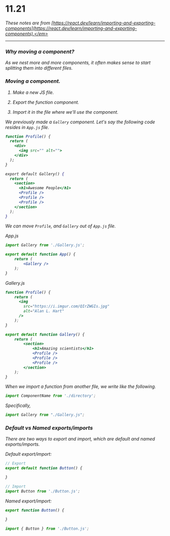 # 11.21

<em>These notes are from [https://react.dev/learn/importing-and-exporting-components](https://react.dev/learn/importing-and-exporting-components).</em>

---

### Why moving a component?

As we nest more and more components, it often makes sense to start splitting them into different files.

### Moving a component.

1. Make a new JS file.

2. Export the function component.

3. Import it in the file where we'll use the component.

We previously made a `Gallery` component. Let's say the following code resides in `App.js` file.

```jsx
function Profile() {
  return (
    <div>
      <img src="" alt="">
    </div>
  );
}

export default Gallery() {
  return (
    <section>
      <h1>Awesome People</h1>
      <Profile />
      <Profile />
      <Profile />
    </section>
  );
}
```

We can move `Profile`, and `Gallery` out of `App.js` file.

*App.js*

```jsx
import Gallery from './Gallery.js';

export default function App() {
    return (
        <Gallery />
    );
}
```

*Gallery.js*

```jsx
function Profile() {
    return (
      <img
        src="https://i.imgur.com/QIrZWGIs.jpg"
        alt="Alan L. Hart"
      />
    );
}

export default function Gallery() {
    return (
        <section>
            <h1>Amazing scientists</h1>
            <Profile />
            <Profile />
            <Profile />
        </section>
    );
}
```

When we import a function from another file, we write like the following.

```jsx
import ComponentName from './directory';
```

Specifically,

```jsx
import Gallery from "./Gallery.js";
```

### Default vs Named exports/imports

There are two ways to export and import, which are default and named exports/imports.

Default export/import:

```jsx
// Export
export default function Button() {

}
```

```jsx
// Import
import Button from './Button.js';
```

Named export/import:

```jsx
export function Button() {

}
```

```jsx
import { Button } from './Button.js';
```


